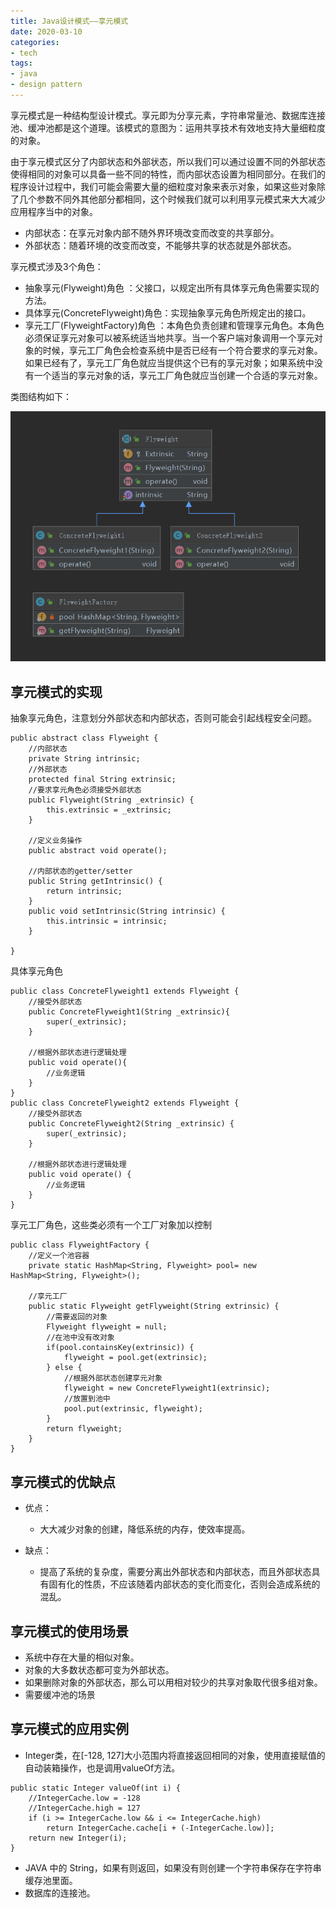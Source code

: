 ```yaml
---
title: Java设计模式——享元模式
date: 2020-03-10
categories:
- tech
tags:
- java
- design pattern
---
```


享元模式是一种结构型设计模式。享元即为分享元素，字符串常量池、数据库连接池、缓冲池都是这个道理。该模式的意图为：运用共享技术有效地支持大量细粒度的对象。

<!-- more -->

由于享元模式区分了内部状态和外部状态，所以我们可以通过设置不同的外部状态使得相同的对象可以具备一些不同的特性，而内部状态设置为相同部分。在我们的程序设计过程中，我们可能会需要大量的细粒度对象来表示对象，如果这些对象除了几个参数不同外其他部分都相同，这个时候我们就可以利用享元模式来大大减少应用程序当中的对象。

+ 内部状态：在享元对象内部不随外界环境改变而改变的共享部分。
+ 外部状态：随着环境的改变而改变，不能够共享的状态就是外部状态。

享元模式涉及3个角色：
+ 抽象享元(Flyweight)角色 ：父接口，以规定出所有具体享元角色需要实现的方法。
+ 具体享元(ConcreteFlyweight)角色：实现抽象享元角色所规定出的接口。
+ 享元工厂(FlyweightFactory)角色 ：本角色负责创建和管理享元角色。本角色必须保证享元对象可以被系统适当地共享。当一个客户端对象调用一个享元对象的时候，享元工厂角色会检查系统中是否已经有一个符合要求的享元对象。如果已经有了，享元工厂角色就应当提供这个已有的享元对象；如果系统中没有一个适当的享元对象的话，享元工厂角色就应当创建一个合适的享元对象。

类图结构如下：

![](/assets/upload/2020-03/1583800108.png)

## 享元模式的实现

抽象享元角色，注意划分外部状态和内部状态，否则可能会引起线程安全问题。
```
public abstract class Flyweight {
    //内部状态
    private String intrinsic;
    //外部状态
    protected final String extrinsic;
    //要求享元角色必须接受外部状态
    public Flyweight(String _extrinsic) {
        this.extrinsic = _extrinsic;
    }
    
    //定义业务操作
    public abstract void operate();
    
    //内部状态的getter/setter
    public String getIntrinsic() {
        return intrinsic;
    }
    public void setIntrinsic(String intrinsic) {
        this.intrinsic = intrinsic;
    }    

}

```

具体享元角色
```
public class ConcreteFlyweight1 extends Flyweight {
    //接受外部状态
    public ConcreteFlyweight1(String _extrinsic){
        super(_extrinsic);
    }
    
    //根据外部状态进行逻辑处理
    public void operate(){
        //业务逻辑
    }
}
public class ConcreteFlyweight2 extends Flyweight {
    //接受外部状态
    public ConcreteFlyweight2(String _extrinsic) {
        super(_extrinsic);
    }
    
    //根据外部状态进行逻辑处理
    public void operate() {
        //业务逻辑
    }
}

```


享元工厂角色，这些类必须有一个工厂对象加以控制
```
public class FlyweightFactory {
    //定义一个池容器
    private static HashMap<String, Flyweight> pool= new HashMap<String, Flyweight>();
    
    //享元工厂
    public static Flyweight getFlyweight(String extrinsic) {
        //需要返回的对象
        Flyweight flyweight = null;
        //在池中没有改对象
        if(pool.containsKey(extrinsic)) {
            flyweight = pool.get(extrinsic);
        } else {
            //根据外部状态创建享元对象
            flyweight = new ConcreteFlyweight1(extrinsic);
            //放置到池中
            pool.put(extrinsic, flyweight);
        }
        return flyweight;
    }
}
```

## 享元模式的优缺点

+ 优点：
	+ 大大减少对象的创建，降低系统的内存，使效率提高。
	 
+ 缺点：
	+ 提高了系统的复杂度，需要分离出外部状态和内部状态，而且外部状态具有固有化的性质，不应该随着内部状态的变化而变化，否则会造成系统的混乱。

## 享元模式的使用场景
+ 系统中存在大量的相似对象。 
+ 对象的大多数状态都可变为外部状态。 
+ 如果删除对象的外部状态，那么可以用相对较少的共享对象取代很多组对象。
+ 需要缓冲池的场景

## 享元模式的应用实例

+ Integer类，在[-128, 127]大小范围内将直接返回相同的对象，使用直接赋值的自动装箱操作，也是调用valueOf方法。
```
public static Integer valueOf(int i) {
    //IntegerCache.low = -128
    //IntegerCache.high = 127
    if (i >= IntegerCache.low && i <= IntegerCache.high)
        return IntegerCache.cache[i + (-IntegerCache.low)];
    return new Integer(i);
}
```
+ JAVA 中的 String，如果有则返回，如果没有则创建一个字符串保存在字符串缓存池里面。
+ 数据库的连接池。
